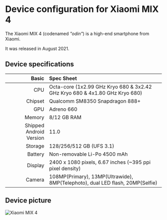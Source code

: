 Device configuration for Xiaomi MIX 4
=========================================

The Xiaomi MIX 4 (codenamed _"odin"_) is a high-end smartphone from Xiaomi.

It was released in August 2021.

## Device specifications

Basic   | Spec Sheet
-------:|:-------------------------
CPU     | Octa-core (1x2.99 GHz Kryo 680 & 3x2.42 GHz Kryo 680 & 4x1.80 GHz Kryo 680)
Chipset | Qualcomm SM8350 Snapdragon 888+
GPU     | Adreno 660
Memory  | 8/12 GB RAM
Shipped Android Version | 11.0
Storage | 128/256/512 GB (UFS 3.1)
Battery | Non-removable Li-Po 4500 mAh
Display | 2400 x 1080 pixels, 6.67 inches (~395 ppi pixel density)
Camera  | 108MP(Primary), 13MP(Ultrawide), 8MP(Telephoto), dual LED flash, 20MP(Selfie)

## Device picture


![Xiaomi MIX 4](https://fdn2.gsmarena.com/vv/pics/xiaomi/mix-4-1.jpg "Xiaomi MIX 4")
